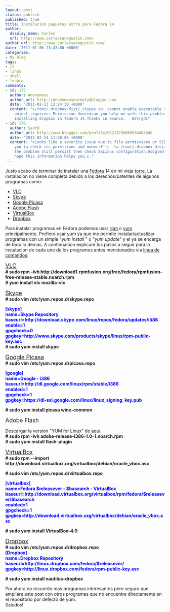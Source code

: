 ```yaml
---
layout: post
status: publish
published: true
title: Instalacion paquetes extra para Fedora 14
author:
  display_name: Carles
  url: http://www.carlessanagustin.com/
author_url: http://www.carlessanagustin.com/
date: '2011-01-06 23:47:00 +0000'
categories:
- My Blog
tags:
- it
- linux
- shell
- fedora
comments:
- id: 175
  author: Anonymous
  author_url: http://Anonymousnoreply@blogger.com
  date: '2011-02-13 12:24:30 +0000'
  content: ">/root/.dropbox-dist/_ctypes.so: cannot enable executable stack as shared
    object requires: Permission deniedcan you help me with this problem??? i&#039;m
    installing dropbox in fedora 14.Thanks in avance.   Bstrgds"
- id: 176
  author: SantO
  author_url: http://www.blogger.com/profile/05213799869034404940
  date: '2011-02-14 11:58:08 +0000'
  content: ">Looks like a security issue due to file permissions or SELinux. I recommend
    you to check its permitions and owner:# ls -la /root/.dropbox-dist/_ctypes.soIf
    the problem still persist then check SELinux configuration.Googled it: http://forums.dropbox.com/topic.php?id=27090I
    hope this information helps you.c."
---
```

<p>Justo acabo de terminar de instalar una <a href="http://fedoraproject.org/">Fedora</a> 14 en mi vieja <a href="http://es.wikipedia.org/wiki/Estaci%C3%B3n_de_trabajo">torre</a>. La instalacion no viene completa debido a los derechos/patentes de algunos programas como:</p>
<ul>
<li><a href="http://www.videolan.org/">VLC</a></li>
<li><a href="http://www.skype.com/">Skype</a></li>
<li><a href="http://picasa.google.com/">Google Picasa</a></li>
<li><a href="http://www.adobe.com/">Adobe Flash</a></li>
<li><a href="http://www.virtualbox.org/">VirtualBox </a></li>
<li><a href="http://www.dropbox.com/">Dropbox </a></li>
</ul>
<p>Para instalar programas en Fedora podemos usar <a href="http://es.wikipedia.org/wiki/RPM_Package_Manager">rpm</a> o <a href="http://es.wikipedia.org/wiki/Estaci%C3%B3n_de_trabajo">yum</a> principalmente. Prefiero usar yum ya que me permite instalar/actualizar programas con un simple "<em>yum install </em>" o "<em>yum update</em>" y el ya se encarga de todo lo demas. A continuacion explicare los pasos a seguir para la instalacion de cada uno de los programes antes mencionados via <a href="http://es.wikipedia.org/wiki/L%C3%ADnea_de_comandos">linea de comandos</a>:</p>
<p><a href="http://www.videolan.org/vlc/download-fedora.html"><span style="font-size:large;">VLC</span></a><br />
<strong># sudo rpm -ivh http://download1.rpmfusion.org/free/fedora/rpmfusion-free-release-stable.noarch.rpm</strong><br />
<strong> # yum install vlc mozilla-vlc</strong></p>
<p><a href="http://www.lffl.org/2011/01/installiamo-skype-su-fedora-14-via.html"><span style="font-size:large;">Skype</span></a><br />
<strong># sudo vim /etc/yum.repos.d/skype.repo</strong></p>
<p><strong><span style="color:blue;">[skype]</span></strong><br />
<strong> <span style="color:blue;"> name=Skype Repository</span></strong><br />
<strong> <span style="color:blue;"> baseurl=http://download.skype.com/linux/repos/fedora/updates/i586</span></strong><br />
<strong> <span style="color:blue;"> enable=1</span></strong><br />
<strong> <span style="color:blue;"> gpgcheck=0</span></strong><br />
<strong> <span style="color:blue;"> gpgkey=http://www.skype.com/products/skype/linux/rpm-public-key.asc</span></strong><br />
<strong> # sudo yum install skype</strong></p>
<p><a href="http://www.google.com/linuxrepositories/yum.html"><span style="font-size:large;">Google Picasa</span></a><br />
<strong># sudo vim /etc/yum.repos.d/picasa.repo</strong></p>
<div style="color:blue;"><strong>[google]</strong></div>
<div style="color:blue;"><strong>name=Google - i386</strong></div>
<div style="color:blue;"><strong>baseurl=http://dl.google.com/linux/rpm/stable/i386</strong></div>
<div style="color:blue;"><strong>enabled=1</strong></div>
<div style="color:blue;"><strong>gpgcheck=1</strong></div>
<div style="color:blue;"><strong>gpgkey=https://dl-ssl.google.com/linux/linux_signing_key.pub</strong></div>
<p><strong># sudo yum install picasa wine-common</strong></p>
<p><span style="font-size:large;">Adobe Flash</span></p>
<p>Descargar la version "YUM for Linux" de <a href="http://get.adobe.com/flashplayer/">aqu&iacute;</a>.<br />
<strong># sudo rpm -ivh adobe-release-i386-1.0-1.noarch.rpm</strong><br />
<strong> # sudo yum install flash-plugin</strong></p>
<p><a href="http://www.virtualbox.org/wiki/Linux_Downloads"><span style="font-size:large;">VirtualBox</span></a><br />
<strong># sudo rpm --import http://download.virtualbox.org/virtualbox/debian/oracle_vbox.asc</strong></p>
<p><strong># sudo vim /etc/yum.repos.d/virtualbox.repo</strong></p>
<div style="color:blue;"><strong>[virtualbox]</strong></div>
<div style="color:blue;"><strong>name=Fedora $releasever - $basearch - VirtualBox</strong></div>
<div style="color:blue;"><strong>baseurl=http://download.virtualbox.org/virtualbox/rpm/fedora/$releasever/$basearch</strong></div>
<div style="color:blue;"><strong>enabled=1</strong></div>
<div style="color:blue;"><strong>gpgcheck=1</strong></div>
<div style="color:blue;"><strong>gpgkey=http://download.virtualbox.org/virtualbox/debian/oracle_vbox.asc</strong></div>
<p><strong># sudo yum install VirtualBox-4.0</strong></p>
<p><a href="http://www.dropbox.com/downloading?os=lnx"><span style="font-size:large;">Dropbox</span></a><br />
<strong># sudo vim /etc/yum.repos.d/dropbox.repo</strong><br />
<strong> <span style="color:blue;">[Dropbox]</span></strong><br style="color:blue;" /><strong><span style="color:blue;">name=Dropbox Repository</span></strong><br style="color:blue;" /><strong><span style="color:blue;">baseurl=http://linux.dropbox.com/fedora/$releasever/</span></strong><br style="color:blue;" /><strong><span style="color:blue;">gpgkey=http://linux.dropbox.com/fedora/rpm-public-key.asc</span></strong></p>
<p><strong># sudo yum install nautilus-dropbox</strong></p>
<p>Por ahora no recuerdo mas programas interesantes pero seguro que ampliare este post con otros programas que no encuentre directamente en el repositorio por defecto de yum.<br />
Saludos!</p>

